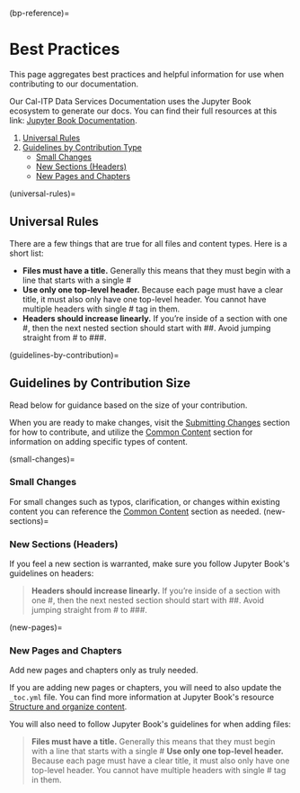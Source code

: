 (bp-reference)=

# Best Practices

This page aggregates best practices and helpful information for use when contributing to our documentation.

Our Cal-ITP Data Services Documentation uses the Jupyter Book ecosystem to generate our docs. You can find their full resources at this link: [Jupyter Book Documentation](https://jupyterbook.org/intro.html).

1. [Universal Rules](universal-rules)
2. [Guidelines by Contribution Type](guidelines-by-contribution)
    * [Small Changes](small-changes)
    * [New Sections (Headers)](new-sections)
    * [New Pages and Chapters](new-pages)

(universal-rules)=

## Universal Rules

There are a few things that are true for all files and content types. Here is a short list:

* **Files must have a title.** Generally this means that they must begin with a line that starts with a single #
* **Use only one top-level header.** Because each page must have a clear title, it must also only have one top-level header. You cannot have multiple headers with single # tag in them.
* **Headers should increase linearly.** If you’re inside of a section with one #, then the next nested section should start with ##. Avoid jumping straight from # to ###.

(guidelines-by-contribution)=

## Guidelines by Contribution Size

Read below for guidance based on the size of your contribution.

When you are ready to make changes, visit the [Submitting Changes](submitting-changes) section for how to contribute, and utilize the [Common Content](content-types) section for information on adding specific types of content.

(small-changes)=

### Small Changes

For small changes such as typos, clarification, or changes within existing content you can reference the [Common Content](content-types) section as needed.
(new-sections)=

### New Sections (Headers)

If you feel a new section is warranted, make sure you follow Jupyter Book's guidelines on headers:

> **Headers should increase linearly.** If you’re inside of a section with one #, then the next nested section should start with ##. Avoid jumping straight from # to ###.

(new-pages)=

### New Pages and Chapters

Add new pages and chapters only as truly needed.

If you are adding new pages or chapters, you will need to also update the `_toc.yml` file. You can find more information at Jupyter Book's resource [Structure and organize content](https://jupyterbook.org/basics/organize.html).

You will also need to follow Jupyter Book's guidelines for when adding files:
>**Files must have a title.** Generally this means that they must begin with a line that starts with a single #
>**Use only one top-level header.** Because each page must have a clear title, it must also only have one top-level header. You cannot have multiple headers with single # tag in them.
